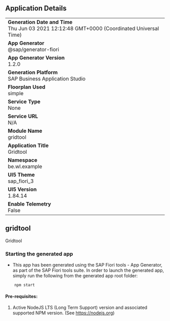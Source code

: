 ## Application Details
|               |
| ------------- |
|**Generation Date and Time**<br>Thu Jun 03 2021 12:12:48 GMT+0000 (Coordinated Universal Time)|
|**App Generator**<br>@sap/generator-fiori|
|**App Generator Version**<br>1.2.0|
|**Generation Platform**<br>SAP Business Application Studio|
|**Floorplan Used**<br>simple|
|**Service Type**<br>None|
|**Service URL**<br>N/A
|**Module Name**<br>gridtool|
|**Application Title**<br>Gridtool|
|**Namespace**<br>be.wl.example|
|**UI5 Theme**<br>sap_fiori_3|
|**UI5 Version**<br>1.84.14|
|**Enable Telemetry**<br>False|

## gridtool

Gridtool

### Starting the generated app

-   This app has been generated using the SAP Fiori tools - App Generator, as part of the SAP Fiori tools suite.  In order to launch the generated app, simply run the following from the generated app root folder:

```
    npm start
```

#### Pre-requisites:

1. Active NodeJS LTS (Long Term Support) version and associated supported NPM version.  (See https://nodejs.org)


